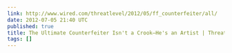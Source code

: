 ```yaml
---
link: http://www.wired.com/threatlevel/2012/05/ff_counterfeiter/all/
date: 2012-07-05 21:40 UTC
published: true
title: The Ultimate Counterfeiter Isn't a Crook—He's an Artist | Threat Level | Wired.com
tags: []
---
```



